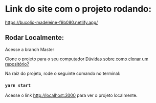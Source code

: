 # Link do site com o projeto rodando:

https://bucolic-madeleine-f9b080.netlify.app/


## Rodar Localmente:

Acesse a branch Master

Clone o projeto para o seu computador [Dúvidas sobre como clonar um repositório?](https://www.gitkraken.com/learn/git/git-clone#:~:text=Git%20clone%20is%20used%20to,checkout%20an%20initial%20branch%20locally)

Na raiz do projeto, rode o seguinte comando no terminal:

### `yarn start`

Acesse o link [http://localhost:3000](http://localhost:3000) para ver o projeto localmente.
